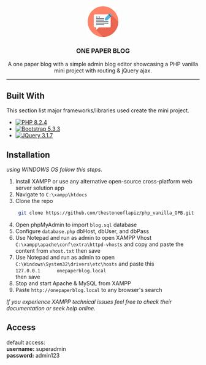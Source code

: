 <div align="center">
  <img src="assets/blog.png" alt="Logo" height="80">

  <h3 align="center">ONE PAPER BLOG</h3>

  <p align="center">
    A one paper blog with a simple admin blog editor showcasing a PHP vanilla mini project with routing & jQuery ajax. 
  </p>
</div>

------


## Built With

This section list major frameworks/libraries used create the mini project.

* [![PHP 8.2.4][php.net]][php-url]
* [![Bootstrap 5.3.3][Bootstrap.com]][Bootstrap-url]
* [![JQuery 3.1.7][JQuery.com]][JQuery-url]

<!-- MARKDOWN LINKS & IMAGES -->
<!-- https://www.markdownguide.org/basic-syntax/#reference-style-links -->
[php.net]: https://img.shields.io/badge/PHP%208.2.4-7A86B8?style=for-the-badge&logo=php&logoColor=white
[php-url]: https://www.php.net/
[Bootstrap.com]: https://img.shields.io/badge/Bootstrap%205.3.3-563D7C?style=for-the-badge&logo=bootstrap&logoColor=white
[Bootstrap-url]: https://getbootstrap.com
[JQuery.com]: https://img.shields.io/badge/jQuery%203.1.7-0769AD?style=for-the-badge&logo=jquery&logoColor=white
[JQuery-url]: https://jquery.com 

## Installation

_using WINDOWS OS follow this steps._

1. Install XAMPP or use any alternative open-source cross-platform web server solution app
2. Navigate to `C:\xampp\htdocs`
3. Clone the repo
   ```sh
    git clone https://github.com/thestoneoflapiz/php_vanilla_OPB.git
   ```
4. Open phpMyAdmin to import `blog.sql` database
5. Configure `database.php` dbHost, dbUser, and dbPass
6. Use Notepad and run as admin to open XAMPP Vhost `C:\xampp\apache\conf\extra\httpd-vhosts` and copy and paste the content from `vhost.txt` then save
7. Use Notepad and run as admin to open `C:\Windows\System32\drivers\etc\hosts` and paste this <br/>
`127.0.0.1		onepaperblog.local` <br/>
then save
8. Stop and start Apache & MySQL from XAMPP
9. Paste `http://onepaperblog.local` to any browser's search

_If you experience XAMPP technical issues feel free to check their documentation or seek help online._

## Access

default access: <br/>
<b>username:</b> superadmin <br/>
<b>password:</b> admin123 <br/>